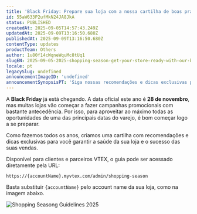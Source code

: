 ```yaml
---
title: 'Black Friday: Prepare sua loja com a nossa cartilha de boas práticas'
id: 55aW633P2ufMkN24JA8JkA
status: PUBLISHED
createdAt: 2025-09-05T14:57:43.249Z
updatedAt: 2025-09-09T13:16:50.680Z
publishedAt: 2025-09-09T13:16:50.680Z
contentType: updates
productTeam: Others
author: 1u80f14cWqneWquMc8tUq1
slugEN: 2025-09-05-2025-shopping-season-get-your-store-ready-with-our-best-practices-guide
locale: pt
legacySlug: undefined
announcementImageID: 'undefined'
announcementSynopsisPT: 'Siga nossas recomendações e dicas exclusivas para aproveitar todas as oportunidades de venda da Black Friday.'
---
```


A __Black Friday__ já está chegando. A data oficial este ano é __28 de novembro__, mas muitas lojas vão começar a fazer campanhas promocionais com bastante antecedência. Por isso, para aproveitar ao máximo todas as oportunidades de uma das principais datas do varejo, é bom começar logo a se preparar.

Como fazemos todos os anos, criamos uma cartilha com recomendações e dicas exclusivas para você garantir a saúde da sua loja e o sucesso das suas vendas. 

Disponível para clientes e parceiros VTEX, o guia pode ser acessado diretamente pela URL:

```
https://{accountName}.myvtex.com/admin/shopping-season
```

Basta substituir `{accountName}` pelo account name da sua loja, como na imagem abaixo.

![Shopping Seasong Guidelines 2025](https://cdn.statically.io/gh/vtexdocs/help-center-content/refs/heads/main/docs/pt/announcements/2025/setembro/2025-09-05-2025-black-friday-prepare-sua-loja-com-a-nossa-cartilha-de-boas-praticas_1.png)
